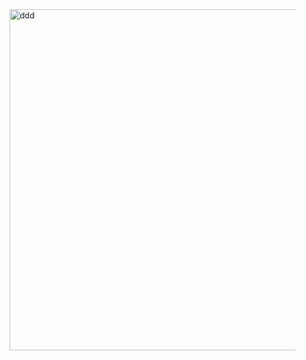 <img width="600" alt="ddd" src="https://user-images.githubusercontent.com/113576529/235594253-e9aa6db1-b547-4fc2-81d0-2aabbc6edfd9.PNG">
